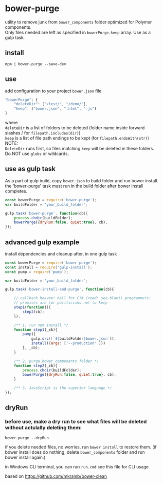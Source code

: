 # bower-purge

utility to remove junk from `bower_components` folder optimized for Polymer components.  
Only files needed are left as specified in `bowerPurge.keep` array. Use as a gulp task.

## install
```npm i bower-purge --save-dev```

## use
add configuration to your project `bower.json` file

```javascript
"bowerPurge": {
    "deleteDir": ["/test/", "/demo/"],
    "keep": ["bower.json", ".html", ".js"]
}
```

where  
`deleteDir` is a list of folders to be deleted (folder name inside forward slashes / for `filepath.includes(dir)`)  
`keep` is a list of file path endings to be kept (for `filepath.endsWith(str)`)  
NOTE:  
`DeleteDir` runs first, so files matching `keep` will be deleted in these folders.  
Do NOT use `globs` or wildcards.

## use as gulp task
As a part of gulp build, 
copy `bower.json` to build folder and run bower install.   
the 'bower-purge' task must run in the build folder after bower install completes.
```javascript
const bowerPurge = require('bower-purge');
var buildFolder = 'your_build_folder';

gulp.task('bower-purge', function(cb){
    process.chdir(buildFolder);
    bowerPurge({dryRun:false, quiet:true}, cb);
});
```

## advanced gulp example
install dependencies and cleanup after, in one gulp task
```javascript
const bowerPurge = require('bower-purge');
const install = require('gulp-install');
const pump = require('pump'); 

var buildFolder = 'your_build_folder';

gulp.task('bower-install-and-purge', function(cb){

    // callback heaven! hell for C!# (read: see-blunt) programmers! 
    // promises are for politicians not to keep
    step1(function(){
        step2(cb);
    });

    /** 1. run npm install */
    function step1(_cb){
        pump([
            gulp.src([`${buildFolder}bower.json`]), 
            install({args: ['--production' ]})
        ], _cb);
    }

    /** 2. purge bower_components folder */
    function step2(_cb){
        process.chdir(buildFolder);
        bowerPurge({dryRun:false, quiet:true}, cb);
    }

    /** 3. JavaScript is the superior language */
});
```
## dryRun
### before use, make a dry run to see what files will be deleted without actulally deleting them:
`bower-purge --dryRun`

if you delete needed files, no worries, run `bower install` to restore them. (if bower install does do nothing, delete `bower_components` folder and run bower install again.)

in Windows CLI terminal, you can run `run.cmd` see this file for CLI usage.

based on  https://github.com/mkramb/bower-clean


